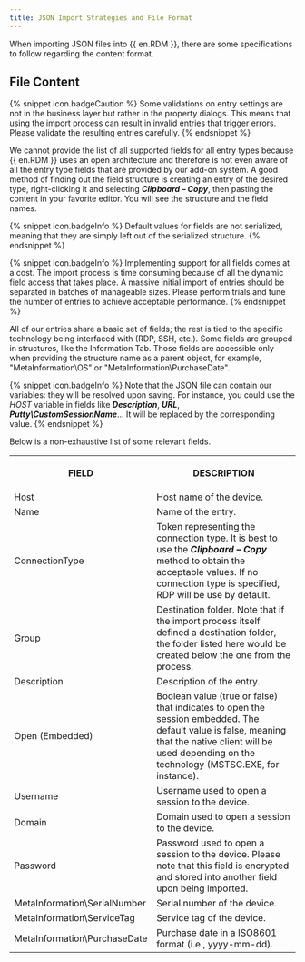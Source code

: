 ```yaml
---
title: JSON Import Strategies and File Format
---
```

When importing JSON files into {{ en.RDM }}, there are some specifications to follow regarding the content format. 

## File Content 

{% snippet icon.badgeCaution %} 
Some validations on entry settings are not in the business layer but rather in the property dialogs. This means that using the import process can result in invalid entries that trigger errors. Please validate the resulting entries carefully. 
{% endsnippet %}
 
We cannot provide the list of all supported fields for all entry types because {{ en.RDM }} uses an open architecture and therefore is not even aware of all the entry type fields that are provided by our add-on system. A good method of finding out the field structure is creating an entry of the desired type, right-clicking it and selecting ***Clipboard – Copy***, then pasting the content in your favorite editor. You will see the structure and the field names. 

{% snippet icon.badgeInfo %} 
Default values for fields are not serialized, meaning that they are simply left out of the serialized structure. 
{% endsnippet %}
 
{% snippet icon.badgeInfo %} 
Implementing support for all fields comes at a cost. The import process is time consuming because of all the dynamic field access that takes place. A massive initial import of entries should be separated in batches of manageable sizes. Please perform trials and tune the number of entries to achieve acceptable performance. 
{% endsnippet %}
 
All of our entries share a basic set of fields; the rest is tied to the specific technology being interfaced with (RDP, SSH, etc.). Some fields are grouped in structures, like the Information Tab. Those fields are accessible only when providing the structure name as a parent object, for example, "MetaInformation\OS" or "MetaInformation\PurchaseDate". 

{% snippet icon.badgeInfo %} 
Note that the JSON file can contain our variables: they will be resolved upon saving. For instance, you could use the $HOST$ variable in fields like ***Description***, ***URL***, ***Putty\CustomSessionName***... It will be replaced by the corresponding value. 
{% endsnippet %}
 
Below is a non-exhaustive list of some relevant fields.  

<table>
	<tr>
		<th>

FIELD 
		</th>
		<th>
DESCRIPTION 
		</th>
	</tr>
	<tr>
		<td>
Host 
		</td>
		<td>
Host name of the device. 
		</td>
	</tr>
	<tr>
		<td>
Name 
		</td>
		<td>
Name of the entry. 
		</td>
	</tr>
	<tr>
		<td>
ConnectionType 
		</td>
		<td>
Token representing the connection type. It is best to use the ***Clipboard – Copy*** method to obtain the acceptable values. If no connection type is specified, RDP will be use by default. 
		</td>
	</tr>
	<tr>
		<td>
Group 
		</td>
		<td>
Destination folder. Note that if the import process itself defined a destination folder, the folder listed here would be created below the one from the process. 
		</td>
	</tr>
	<tr>
		<td>
Description 
		</td>
		<td>
Description of the entry. 
		</td>
	</tr>
	<tr>
		<td>
Open (Embedded) 
		</td>
		<td>
Boolean value (true or false) that indicates to open the session embedded. The default value is false, meaning that the native client will be used depending on the technology (MSTSC.EXE, for instance). 
		</td>
	</tr>
	<tr>
		<td>
Username 
		</td>
		<td>
Username used to open a session to the device. 
		</td>
	</tr>
	<tr>
		<td>
Domain 
		</td>
		<td>
Domain used to open a session to the device. 
		</td>
	</tr>
	<tr>
		<td>
Password 
		</td>
		<td>
Password used to open a session to the device. Please note that this field is encrypted and stored into another field upon being imported. 
		</td>
	</tr>
	<tr>
		<td>
MetaInformation\SerialNumber 
		</td>
		<td>
Serial number of the device. 
		</td>
	</tr>
	<tr>
		<td>
MetaInformation\ServiceTag 
		</td>
		<td>
Service tag of the device. 
		</td>
	</tr>
	<tr>
		<td>
MetaInformation\PurchaseDate 
		</td>
		<td>
Purchase date in a ISO8601 format (i.e., yyyy-mm-dd). 
		</td>
	</tr>
</table>


